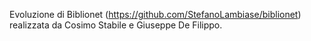   Evoluzione di Biblionet (https://github.com/StefanoLambiase/biblionet) realizzata da Cosimo Stabile e Giuseppe De Filippo.

